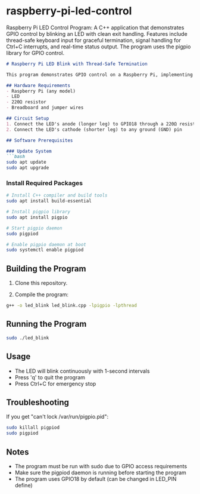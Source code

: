 # raspberry-pi-led-control
Raspberry Pi LED Control Program: A C++ application that demonstrates GPIO control by blinking an LED with clean exit handling. Features include thread-safe keyboard input for graceful termination, signal handling for Ctrl+C interrupts, and real-time status output. The program uses the pigpio library for GPIO control. 

```markdown
# Raspberry Pi LED Blink with Thread-Safe Termination

This program demonstrates GPIO control on a Raspberry Pi, implementing a clean shutdown mechanism and thread-safe input handling.

## Hardware Requirements
- Raspberry Pi (any model)
- LED
- 220Ω resistor
- Breadboard and jumper wires

## Circuit Setup
1. Connect the LED's anode (longer leg) to GPIO18 through a 220Ω resistor
2. Connect the LED's cathode (shorter leg) to any ground (GND) pin

## Software Prerequisites

### Update System
```bash
sudo apt update
sudo apt upgrade
```

### Install Required Packages
```bash
# Install C++ compiler and build tools
sudo apt install build-essential

# Install pigpio library
sudo apt install pigpio

# Start pigpio daemon
sudo pigpiod

# Enable pigpio daemon at boot
sudo systemctl enable pigpiod
```

## Building the Program

1. Clone this repository.

2. Compile the program:
```bash
g++ -o led_blink led_blink.cpp -lpigpio -lpthread
```

## Running the Program
```bash
sudo ./led_blink
```

## Usage
- The LED will blink continuously with 1-second intervals
- Press 'q' to quit the program
- Press Ctrl+C for emergency stop

## Troubleshooting

If you get "can't lock /var/run/pigpio.pid":
```bash
sudo killall pigpiod
sudo pigpiod
```

## Notes
- The program must be run with sudo due to GPIO access requirements
- Make sure the pigpiod daemon is running before starting the program
- The program uses GPIO18 by default (can be changed in LED_PIN define)
